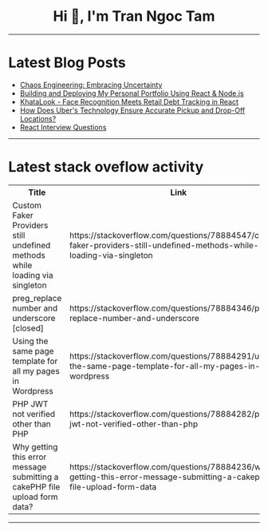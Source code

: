 <h1 align="center">Hi 👋, I'm Tran Ngoc Tam</h1>

---

# Latest Blog Posts 
<!-- BLOG-POST-LIST:START -->
- [Chaos Engineering: Embracing Uncertainty](https://dev.to/pragyasapkota/chaos-engineering-embracing-uncertainty-25jg)
- [Building and Deploying My Personal Portfolio Using React &amp; Node.js](https://dev.to/lejub/building-and-deploying-my-personal-portfolio-using-react-nodejs-2kjb)
- [KhataLook - Face Recognition Meets Retail Debt Tracking in React](https://dev.to/akshat_gautam/khatalook-face-recognition-meets-retail-debt-tracking-in-react-21g7)
- [How Does Uber&#39;s Technology Ensure Accurate Pickup and Drop-Off Locations?](https://dev.to/grantj/how-does-ubers-technology-ensure-accurate-pickup-and-drop-off-locations-2lp8)
- [React Interview Questions](https://dev.to/nishantsinghchandel/react-interview-questions-e3h)
<!-- BLOG-POST-LIST:END -->

---

# Latest stack oveflow activity
<table>
  <tr><th>Title</th><th>Link</th></tr>
  <!-- STACKOVERFLOW:START --><tr><td>Custom Faker Providers still undefined methods while loading via singleton</td><td>https://stackoverflow.com/questions/78884547/custom-faker-providers-still-undefined-methods-while-loading-via-singleton</td></tr><tr><td>preg_replace number and underscore [closed]</td><td>https://stackoverflow.com/questions/78884346/preg-replace-number-and-underscore</td></tr><tr><td>Using the same page template for all my pages in Wordpress</td><td>https://stackoverflow.com/questions/78884291/using-the-same-page-template-for-all-my-pages-in-wordpress</td></tr><tr><td>PHP JWT not verified other than PHP</td><td>https://stackoverflow.com/questions/78884282/php-jwt-not-verified-other-than-php</td></tr><tr><td>Why getting this error message submitting a cakePHP file upload form data?</td><td>https://stackoverflow.com/questions/78884236/why-getting-this-error-message-submitting-a-cakephp-file-upload-form-data</td></tr><!-- STACKOVERFLOW:END -->
</table>

---


